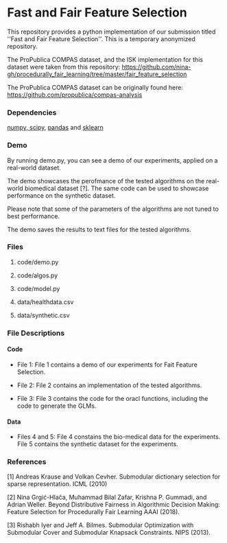 # Fast and Fair Feature Selection

This repository provides a python implementation of our submission titled ''Fast and Fair Feature Selection''. This is a temporary anonymized repository.

The ProPublica COMPAS dataset, and the ISK implementation for this dataset were taken from this repository: https://github.com/nina-gh/procedurally_fair_learning/tree/master/fair_feature_selection

The ProPublica COMPAS dataset can be originally found here: https://github.com/propublica/compas-analysis

### Dependencies 

[numpy, scipy](https://www.scipy.org/scipylib/download.html), [pandas](https://pandas.pydata.org/) and [sklearn](http://scikit-learn.org/)


### Demo

By running demo.py, you can see a demo of our experiments, applied on a real-world dataset.

The demo showcases the perofmance of the tested algorithms on the real-world biomedical dataset [?]. The same code can be used to showcase performance on the synthetic dataset.

Please note that some of the parameters of the algorithms are not tuned to best performance.

The demo saves the results to text files for the tested algorithms. 


### Files

1. code/demo.py
2. code/algos.py
3. code/model.py	

4. data/healthdata.csv	
5. data/synthetic.csv				


### File Descriptions

#### Code

- File 1: File 1 contains a demo of our experiments for Fait Feature Selection.

- File 2: File 2 contains an implementation of the tested algorithms.

- File 3: File 3 contains the code for the oracl functions, including the code to generate the GLMs.


#### Data

- Files 4 and 5: File 4 constains the bio-medical data for the experiments. File 5 contains the synthetic dataset for the experiments.


### References

[1] Andreas Krause and Volkan Cevher. Submodular dictionary selection for sparse representation. ICML (2010)

[2] Nina Grgić-Hlača, Muhammad Bilal Zafar, Krishna P. Gummadi, and Adrian Weller. Beyond Distributive Fairness in Algorithmic Decision Making: Feature Selection for Procedurally Fair Learning AAAI (2018).

[3] Rishabh Iyer and Jeff A. Bilmes. Submodular Optimization with Submodular Cover and Submodular Knapsack Constraints. NIPS (2013).


